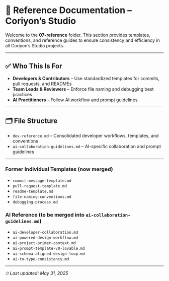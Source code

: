 # 📘 Reference Documentation – Coriyon’s Studio

Welcome to the **07-reference** folder. This section provides templates, conventions, and reference guides to ensure consistency and efficiency in all Coriyon’s Studio projects.

---

## ✅ Who This Is For

* **Developers & Contributors** – Use standardized templates for commits, pull requests, and READMEs  
* **Team Leads & Reviewers** – Enforce file naming and debugging best practices  
* **AI Practitioners** – Follow AI workflow and prompt guidelines  

---

## 🗂 File Structure

- `dev-reference.md`               – Consolidated developer workflows, templates, and conventions  
- `ai-collaboration-guidelines.md` – AI-specific collaboration and prompt guidelines  

---

### Former Individual Templates (now merged)
- `commit-message-template.md`       
- `pull-request-template.md`         
- `readme-template.md`               
- `file-naming-conventions.md`       
- `debugging-process.md`             

### AI Reference (to be merged into `ai-collaboration-guidelines.md`)
- `ai-developer-collaboration.md`    
- `ai-powered-design-workflow.md`     
- `ai-project-primer-context.md`      
- `ai-prompt-template-v0-lovable.md`  
- `ai-schema-aligned-design-loop.md`  
- `ai-to-type-consistency.md`         

---

_⏱ Last updated: May 31, 2025_
